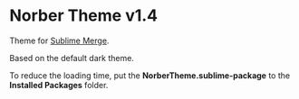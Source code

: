 # Norber Theme v1.4

Theme for [Sublime Merge](https://www.sublimemerge.com).

Based on the default dark theme.

To reduce the loading time, put the **NorberTheme.sublime-package** to the **Installed Packages** folder.
